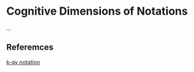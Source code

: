 # Cognitive Dimensions of Notations

...



## Referemces

[k-qy notation](https://github.com/k-qy/notation)